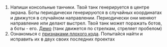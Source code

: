 1. Напиши консольные танчики. Твой танк генерируется в центре экрана. Боты периодически генерируются в случайных координатах и движутся в случайном направлении. Периодически они меняют направление или делают выстрел. Твой танк может поражать ботов, а боты - его. [Демо](https://github.com/CSharpLords/homework-maxcore25/raw/master/SpinOff/01/Tanks.exe) (танк движется по стрелкам, стреляет пробелом)
2. Ознакомься с [признаками плохого кода](https://refactoring.guru/ru/refactoring/smells). Попытайся найти и исправить их в двух своих последних проектах


